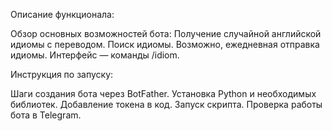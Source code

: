Описание функционала:

Обзор основных возможностей бота:
Получение случайной английской идиомы с переводом.
Поиск идиомы.
Возможно, ежедневная отправка идиомы.
Интерфейс — команды /idiom.
    
Инструкция по запуску:

Шаги создания бота через BotFather.
Установка Python и необходимых библиотек.
Добавление токена в код.
Запуск скрипта.
Проверка работы бота в Telegram.    
